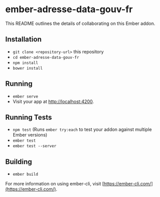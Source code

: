 # ember-adresse-data-gouv-fr

This README outlines the details of collaborating on this Ember addon.

## Installation

* `git clone <repository-url>` this repository
* `cd ember-adresse-data-gouv-fr`
* `npm install`
* `bower install`

## Running

* `ember serve`
* Visit your app at [http://localhost:4200](http://localhost:4200).

## Running Tests

* `npm test` (Runs `ember try:each` to test your addon against multiple Ember versions)
* `ember test`
* `ember test --server`

## Building

* `ember build`

For more information on using ember-cli, visit [https://ember-cli.com/](https://ember-cli.com/).
